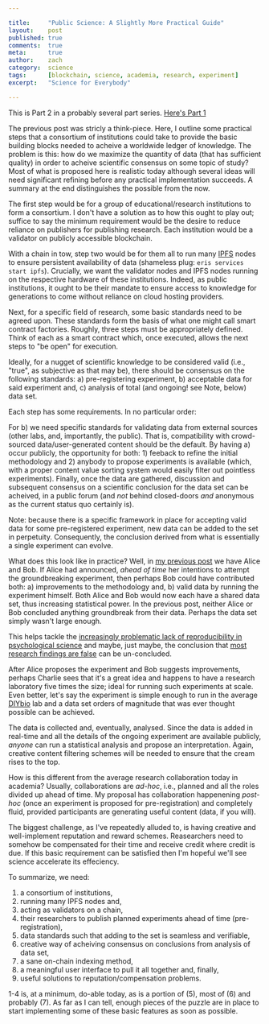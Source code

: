 ```yaml
---

title:     "Public Science: A Slightly More Practical Guide"
layout:    post
published: true
comments:  true
meta:      true
author:    zach
category:  science
tags:      [blockchain, science, academia, research, experiment]
excerpt:   "Science for Everybody"

---
```


This is Part 2 in a probably several part series. [Here's Part 1](https://db.erisindustries.com/science/2016/03/14/blockchains-and-science/)

The previous post was stricly a think-piece. Here, I outline some practical steps that a consortium of institutions could take to provide the basic building blocks needed to acheive a worldwide ledger of knowledge. The problem is this: how do we maximize the quantity of data (that has sufficient quality) in order to acheive scientific consensus on some topic of study? Most of what is proposed here is realistic today although several ideas will need significant refining before any practical implementation succeeds. A summary at the end distinguishes the possible from the now.

The first step would be for a group of educational/research institutions to form a consortium. I don't have a solution as to how this ought to play out; suffice to say the minimum requirement would be the desire to reduce reliance on publishers for publishing research. Each institution would be a validator on publicly accessible blockchain.

With a chain in tow, step two would be for them all to run many [IPFS](https://ipfs.io) nodes to ensure persistent availability of data (shameless plug: `eris services start ipfs`). Crucially, we want the validator nodes and IPFS nodes running on the respective hardware of these institutions. Indeed, as public institutions, it ought to be their mandate to ensure access to knowledge for generations to come without reliance on cloud hosting providers. 

Next, for a specific field of research, some basic standards need to be agreed upon. These standards form the basis of what one might call smart contract factories. Roughly, three steps must be appropriately defined. Think of each as a smart contract which, once executed, allows the next steps to "be open" for execution.

Ideally, for a nugget of scientific knowledge to be considered valid (i.e., "true", as subjective as that may be), there should be consensus on the following standards: 
a) pre-registering experiment, 
b) acceptable data for said experiment and, 
c) analysis of total (and ongoing! see Note, below) data set.

Each step has some requirements. In no particular order:

For b) we need specific standards for validating data from external sources (other labs, and, importantly, the public). That is, compatibility with crowd-sourced data/user-generated content should be the default. By having a) occur publicly, the opportunity for both: 1) feeback to refine the initial methodology and 2) anybody to propose experiments is available (which, with a proper content value sorting system would easily filter out pointless experiments). Finally, once the data are gathered, discussion and subsequent consensus on a scientific conclusion for the data set can be acheived, in a public forum (and *not* behind closed-doors *and* anonymous as the current status quo certainly is). 

Note: because there is a specific framework in place for accepting valid data for some pre-registered experiment, new data can be added to the set in perpetuity. Consequently, the conclusion derived from what is essentially a single experiment can evolve.

What does this look like in practice? Well, in [my previous post](https://db.erisindustries.com/science/2016/03/14/blockchains-and-science/) we have Alice and Bob. If Alice had announced, *ahead of time* her intentions to attempt the groundbreaking experiment, then perhaps Bob could have contributed both: a) improvements to the methodology and, b) valid data by running the experiment himself. Both Alice and Bob would now each have a shared data set, thus increasing statistical power. In the previous post, neither Alice or Bob concluded anything groundbreak from their data. Perhaps the data set simply wasn't large enough. 

This helps tackle the [increasingly problematic lack of reproducibility in psychological science](http://www.ncbi.nlm.nih.gov/pmc/articles/PMC4550299/) and maybe, just maybe, the conclusion that [most research findings are false](http://journals.plos.org/plosmedicine/article?id=10.1371/journal.pmed.0020124) can be un-concluded.

After Alice proposes the experiment and Bob suggests improvements, perhaps Charlie sees that it's a great idea and happens to have a research laboratory five times the size; ideal for running such experiments at scale. Even better, let's say the experiment is simple enough to run in the average [DIYbio](https://en.wikipedia.org/wiki/Do-it-yourself_biology) lab and a data set orders of magnitude that was ever thought possible can be achieved. 

The data is collected and, eventually, analysed. Since the data is added in real-time and all the details of the ongoing experiment are available publicly, *anyone* can run a statistical analysis and propose an interpretation. Again, creative content filtering schemes will be needed to ensure that the cream rises to the top. 

How is this different from the average research collaboration today in academia? Usually, collaborations are *ad-hoc*, i.e., planned and all the roles divided up ahead of time. My proposal has collaboration happenening *post-hoc* (once an experiment is proposed for pre-registration) and completely fluid, provided participants are generating useful content (data, if you will).

The biggest challenge, as I've repeatedly alluded to, is having creative and well-implement reputation and reward schemes. Reasearchers need to somehow be compensated for their time and receive credit where credit is due. If this basic requirement can be satisfied then I'm hopeful we'll see science accelerate its effeciency.

To summarize, we need:

1) a consortium of institutions,
2) running many IPFS nodes and,
3) acting as validators on a chain,
4) their researchers to publish planned experiments ahead of time (pre-registration),
5) data standards such that adding to the set is seamless and verifiable,
6) creative way of acheiving consensus on conclusions from analysis of data set,
6) a sane on-chain indexing method,
7) a meaningful user interface to pull it all together and, finally,
8) useful solutions to reputation/compensation problems.

1-4 is, at a minimum, do-able today, as is a portion of (5), most of (6) and probably (7). As far as I can tell, enough pieces of the puzzle are in place to start implementing some of these basic features as soon as possible.
